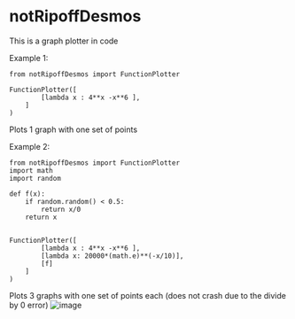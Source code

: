 # notRipoffDesmos
This is a graph plotter in code 

Example 1:
```
from notRipoffDesmos import FunctionPlotter

FunctionPlotter([
        [lambda x : 4**x -x**6 ],
    ]
)
```
Plots 1 graph with one set of points

Example 2:
```
from notRipoffDesmos import FunctionPlotter
import math
import random

def f(x):
    if random.random() < 0.5:
        return x/0
    return x


FunctionPlotter([
        [lambda x : 4**x -x**6 ],
        [lambda x: 20000*(math.e)**(-x/10)],
        [f]
    ]
)

```
Plots 3 graphs with one set of points each (does not crash due to the divide by 0 error)
![image](https://github.com/Zuhayr-Damji/notRipoffDesmos/assets/130306910/992d6f4a-8a1a-4391-a2b5-f0eadcb283ad)

